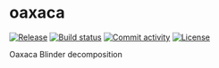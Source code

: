 # oaxaca

[![Release](https://img.shields.io/github/v/release/anhqle/oaxaca)](https://img.shields.io/github/v/release/anhqle/oaxaca)
[![Build status](https://img.shields.io/github/actions/workflow/status/anhqle/oaxaca/main.yml?branch=main)](https://github.com/anhqle/oaxaca/actions/workflows/main.yml?query=branch%3Amain)
[![Commit activity](https://img.shields.io/github/commit-activity/m/anhqle/oaxaca)](https://img.shields.io/github/commit-activity/m/anhqle/oaxaca)
[![License](https://img.shields.io/github/license/anhqle/oaxaca)](https://img.shields.io/github/license/anhqle/oaxaca)

Oaxaca Blinder decomposition
